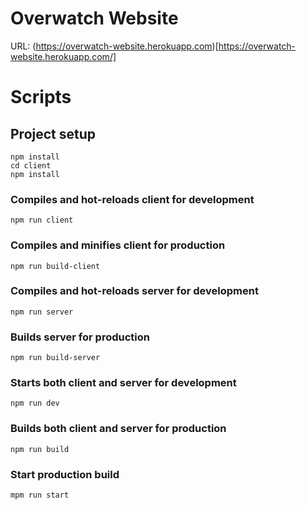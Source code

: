# Overwatch Website

URL: (https://overwatch-website.herokuapp.com)[https://overwatch-website.herokuapp.com/]

# Scripts

## Project setup
```
npm install
cd client
npm install
```

### Compiles and hot-reloads client for development
```
npm run client
```

### Compiles and minifies client for production
```
npm run build-client
```

### Compiles and hot-reloads server for development
```
npm run server
```

### Builds server for production
```
npm run build-server
```

### Starts both client and server for development
```
npm run dev
```

### Builds both client and server for production
```
npm run build
```

### Start production build
```
mpm run start
```